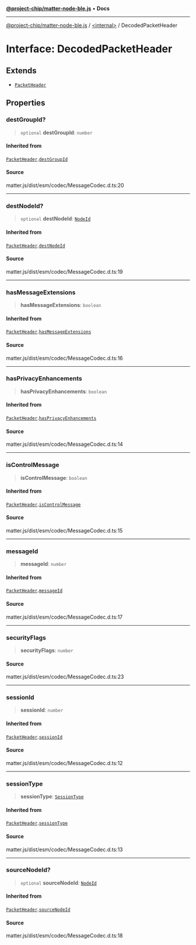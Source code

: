 [**@project-chip/matter-node-ble.js**](../../README.md) • **Docs**

***

[@project-chip/matter-node-ble.js](../../globals.md) / [\<internal\>](../README.md) / DecodedPacketHeader

# Interface: DecodedPacketHeader

## Extends

- [`PacketHeader`](PacketHeader.md)

## Properties

### destGroupId?

> `optional` **destGroupId**: `number`

#### Inherited from

[`PacketHeader`](PacketHeader.md).[`destGroupId`](PacketHeader.md#destgroupid)

#### Source

matter.js/dist/esm/codec/MessageCodec.d.ts:20

***

### destNodeId?

> `optional` **destNodeId**: [`NodeId`](../README.md#nodeid-5)

#### Inherited from

[`PacketHeader`](PacketHeader.md).[`destNodeId`](PacketHeader.md#destnodeid)

#### Source

matter.js/dist/esm/codec/MessageCodec.d.ts:19

***

### hasMessageExtensions

> **hasMessageExtensions**: `boolean`

#### Inherited from

[`PacketHeader`](PacketHeader.md).[`hasMessageExtensions`](PacketHeader.md#hasmessageextensions)

#### Source

matter.js/dist/esm/codec/MessageCodec.d.ts:16

***

### hasPrivacyEnhancements

> **hasPrivacyEnhancements**: `boolean`

#### Inherited from

[`PacketHeader`](PacketHeader.md).[`hasPrivacyEnhancements`](PacketHeader.md#hasprivacyenhancements)

#### Source

matter.js/dist/esm/codec/MessageCodec.d.ts:14

***

### isControlMessage

> **isControlMessage**: `boolean`

#### Inherited from

[`PacketHeader`](PacketHeader.md).[`isControlMessage`](PacketHeader.md#iscontrolmessage)

#### Source

matter.js/dist/esm/codec/MessageCodec.d.ts:15

***

### messageId

> **messageId**: `number`

#### Inherited from

[`PacketHeader`](PacketHeader.md).[`messageId`](PacketHeader.md#messageid)

#### Source

matter.js/dist/esm/codec/MessageCodec.d.ts:17

***

### securityFlags

> **securityFlags**: `number`

#### Source

matter.js/dist/esm/codec/MessageCodec.d.ts:23

***

### sessionId

> **sessionId**: `number`

#### Inherited from

[`PacketHeader`](PacketHeader.md).[`sessionId`](PacketHeader.md#sessionid)

#### Source

matter.js/dist/esm/codec/MessageCodec.d.ts:12

***

### sessionType

> **sessionType**: [`SessionType`](../enumerations/SessionType.md)

#### Inherited from

[`PacketHeader`](PacketHeader.md).[`sessionType`](PacketHeader.md#sessiontype)

#### Source

matter.js/dist/esm/codec/MessageCodec.d.ts:13

***

### sourceNodeId?

> `optional` **sourceNodeId**: [`NodeId`](../README.md#nodeid-5)

#### Inherited from

[`PacketHeader`](PacketHeader.md).[`sourceNodeId`](PacketHeader.md#sourcenodeid)

#### Source

matter.js/dist/esm/codec/MessageCodec.d.ts:18
